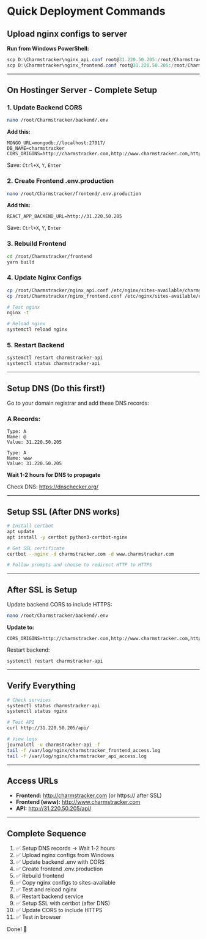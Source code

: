 # Quick Deployment Commands

## Upload nginx configs to server

**Run from Windows PowerShell:**
```powershell
scp D:\Charmstracker\nginx_api.conf root@31.220.50.205:/root/Charmstracker/
scp D:\Charmstracker\nginx_frontend.conf root@31.220.50.205:/root/Charmstracker/
```

---

## On Hostinger Server - Complete Setup

### 1. Update Backend CORS
```bash
nano /root/Charmstracker/backend/.env
```

**Add this:**
```env
MONGO_URL=mongodb://localhost:27017/
DB_NAME=charmstracker
CORS_ORIGINS=http://charmstracker.com,http://www.charmstracker.com,https://charmstracker.com,https://www.charmstracker.com,http://31.220.50.205
```

Save: `Ctrl+X`, `Y`, `Enter`

### 2. Create Frontend .env.production
```bash
nano /root/Charmstracker/frontend/.env.production
```

**Add this:**
```env
REACT_APP_BACKEND_URL=http://31.220.50.205
```

Save: `Ctrl+X`, `Y`, `Enter`

### 3. Rebuild Frontend
```bash
cd /root/Charmstracker/frontend
yarn build
```

### 4. Update Nginx Configs
```bash
cp /root/Charmstracker/nginx_api.conf /etc/nginx/sites-available/charmstracker-api
cp /root/Charmstracker/nginx_frontend.conf /etc/nginx/sites-available/charmstracker-frontend

# Test nginx
nginx -t

# Reload nginx
systemctl reload nginx
```

### 5. Restart Backend
```bash
systemctl restart charmstracker-api
systemctl status charmstracker-api
```

---

## Setup DNS (Do this first!)

Go to your domain registrar and add these DNS records:

### A Records:
```
Type: A
Name: @
Value: 31.220.50.205

Type: A  
Name: www
Value: 31.220.50.205
```

**Wait 1-2 hours for DNS to propagate**

Check DNS: https://dnschecker.org/

---

## Setup SSL (After DNS works)

```bash
# Install certbot
apt update
apt install -y certbot python3-certbot-nginx

# Get SSL certificate
certbot --nginx -d charmstracker.com -d www.charmstracker.com

# Follow prompts and choose to redirect HTTP to HTTPS
```

---

## After SSL is Setup

Update backend CORS to include HTTPS:
```bash
nano /root/Charmstracker/backend/.env
```

**Update to:**
```env
CORS_ORIGINS=http://charmstracker.com,http://www.charmstracker.com,https://charmstracker.com,https://www.charmstracker.com,http://31.220.50.205
```

Restart backend:
```bash
systemctl restart charmstracker-api
```

---

## Verify Everything

```bash
# Check services
systemctl status charmstracker-api
systemctl status nginx

# Test API
curl http://31.220.50.205/api/

# View logs
journalctl -u charmstracker-api -f
tail -f /var/log/nginx/charmstracker_frontend_access.log
tail -f /var/log/nginx/charmstracker_api_access.log
```

---

## Access URLs

- **Frontend:** http://charmstracker.com (or https:// after SSL)
- **Frontend (www):** http://www.charmstracker.com
- **API:** http://31.220.50.205/api/

---

## Complete Sequence

1. ✅ Setup DNS records → Wait 1-2 hours
2. ✅ Upload nginx configs from Windows
3. ✅ Update backend .env with CORS
4. ✅ Create frontend .env.production
5. ✅ Rebuild frontend
6. ✅ Copy nginx configs to sites-available
7. ✅ Test and reload nginx
8. ✅ Restart backend service
9. ✅ Setup SSL with certbot (after DNS)
10. ✅ Update CORS to include HTTPS
11. ✅ Test in browser

Done! 🚀
